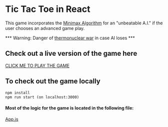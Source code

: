# Tic Tac Toe in React

This game incorporates the [Minimax Algorithm](https://en.wikipedia.org/wiki/Minimax#Minimax_algorithm_with_alternate_moves) for an "unbeatable A.I." if the user chooses an advanced game play. 

*** Warning: Danger of [thermonuclear war](https://www.youtube.com/watch?v=NHWjlCaIrQo) in case AI loses ***

## Check out a live version of the game here

[CLICK ME TO PLAY THE GAME](http://natashaumer_tictactoe_ai.surge.sh/)


## To check out the game locally

    npm install
    npm run start (on localhost:3000)


#### Most of the logic for the game is located in the following file:

[App.js](https://github.com/natashaU/SmartTicTacToe/blob/minmax/src/App.js)


